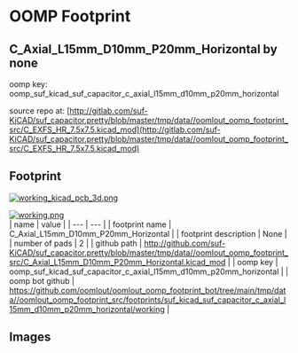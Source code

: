 # OOMP Footprint  
## C_Axial_L15mm_D10mm_P20mm_Horizontal  by none  
  
oomp key: oomp_suf_kicad_suf_capacitor_c_axial_l15mm_d10mm_p20mm_horizontal  
  
source repo at: [http://gitlab.com/suf-KiCAD/suf_capacitor.pretty/blob/master/tmp/data//oomlout_oomp_footprint_src/C_EXFS_HR_7.5x7.5.kicad_mod](http://gitlab.com/suf-KiCAD/suf_capacitor.pretty/blob/master/tmp/data//oomlout_oomp_footprint_src/C_EXFS_HR_7.5x7.5.kicad_mod)  
## Footprint  
  
[![working_kicad_pcb_3d.png](working_kicad_pcb_3d_600.png)](working_kicad_pcb_3d.png)  
  
[![working.png](working_600.png)](working.png)  
| name | value | 
| --- | --- | 
| footprint name | C_Axial_L15mm_D10mm_P20mm_Horizontal | 
| footprint description | None | 
| number of pads | 2 | 
| github path | http://github.com/suf-KiCAD/suf_capacitor.pretty/blob/master/tmp/data//oomlout_oomp_footprint_src/C_Axial_L15mm_D10mm_P20mm_Horizontal.kicad_mod | 
| oomp key | oomp_suf_kicad_suf_capacitor_c_axial_l15mm_d10mm_p20mm_horizontal | 
| oomp bot github | https://github.com/oomlout/oomlout_oomp_footprint_bot/tree/main/tmp/data//oomlout_oomp_footprint_src/footprints/suf_kicad_suf_capacitor_c_axial_l15mm_d10mm_p20mm_horizontal/working | 
## Images  
